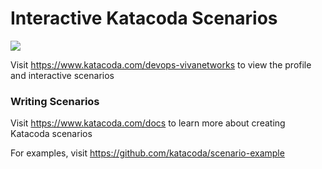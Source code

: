 # Interactive Katacoda Scenarios

[![](http://shields.katacoda.com/katacoda/devops-vivanetworks/count.svg)](https://www.katacoda.com/devops-vivanetworks "Get your profile on Katacoda.com")

Visit https://www.katacoda.com/devops-vivanetworks to view the profile and interactive scenarios

### Writing Scenarios
Visit https://www.katacoda.com/docs to learn more about creating Katacoda scenarios

For examples, visit https://github.com/katacoda/scenario-example
